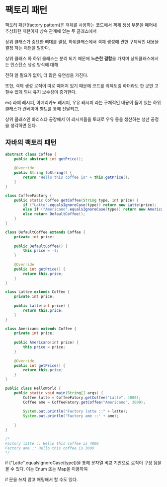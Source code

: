 # 팩토리 패턴



팩토리 패턴(factory pattern)은 객체를 사용하는 코드에서 객체 생성 부분을 떼어내 추상화한 패턴이자 상속 관계에 있는 두 클래스에서

상위 클래스가 중요한 뼈대를 결정, 하위클래스에서 객체 생성에 관한 구체적인 내용을 결정 하는 패턴을 말한다.



상위 클래스 와 하위 클래스는 분리 되기 때문에 **느슨한 결합**을 가지며 상위클래스에서는 인스턴스 생성 방식에 대해

전혀 알 필요가 없어, 더 많은 유연성을 가진다.

또한, 객체 생성 로직이 따로 떼어져 있기 때문에 코드를 리팩토링 하더라도 한 곳만 고 칠수 있게 되니 유지 보수성이 증가한다.

ex) 라떼 레시피, 아메리카노 레시피, 우유 레시피 라는 구체적인 내용이 들어 있는 하위 클래스가 컨베이어 벨트를 통해 전달되고,

상위 클래스인 바리스타 공장에서 이 레시피들을 토대로 우유 등을 생산하는 생산 공정을 생각하면 된다.



## 자바의 팩토리 패턴

```java
abstract class Coffee {
    public abstract int getPrice();
    
    @Override
    public String toString() {
        return "Hello this coffee is" + this.getPrice();
    }
}

class CoffeeFactory {
    public static Coffee getCoffee(String type, int price) {
        if ("Latte".equalsIgnoreCase(type)) return new Latte(price);
        else if ("Americano".equalsIgnoreCase(type)) return new Americano(price);
        else return DefaultCoffee();
    }
}

class DefaultCoffee extends Coffee {
    private int price;
    
    public DefaultCoffee() {
        this.price = -1;
    }
    
    @Override
    public int getPrice() {
        return this.price;
    }
}

class Lattee extends Coffee {
    private int price;
    
    public Latte(int price) {
        return this.price;
    }
}

class Americano extends Coffee {
    private int price;
    
    public Americano(int price) {
        this.price = price;
    }
    
    @Override
    public int getPrice() {
        return this.price;
    }
}

public class HelloWorld {
    public static void main(String[] args) {
        Coffee latte = CoffeeFatory.getCoffee("Latte", 4000);
        Coffee ame = CoffeeFatory.getCoffee("Americano", 3000);
        
        System.out.println("Factory latte ::" + latte);
        System.out.println("Factory ame ::" + ame);
        
    }
}

/*
Factory latte :: Hello this coffee is 4000
Factory ame :: Hello this coffee is 3000
*/
```


if ("Latte".equalsIgnoreCase(type))을 통해 문자열 비교 기반으로 로직이 구성 됨을 볼 수 있다. 이는 Enum 또는 Map을 이용하여

if 문을 쓰지 않고 매핑해서 할 수도 있다.
